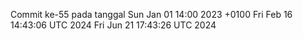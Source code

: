Commit ke-55 pada tanggal Sun Jan 01 14:00 2023 +0100
Fri Feb 16 14:43:06 UTC 2024
Fri Jun 21 17:43:26 UTC 2024
